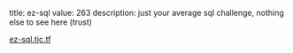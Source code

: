title: ez-sql
value: 263
description: just your average sql challenge, nothing else to see here (trust)

[ez-sql.tjc.tf](https://ez-sql.tjc.tf)